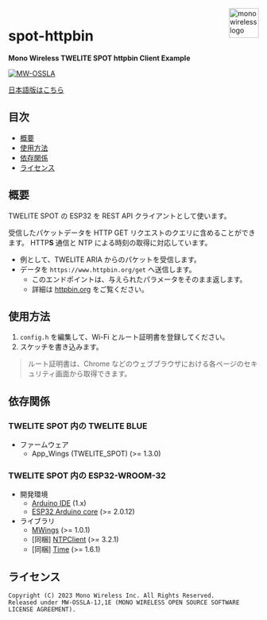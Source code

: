 <a href="https://mono-wireless.com/jp/index.html">
    <img src="https://mono-wireless.com/common/images/logo/logo-land.svg" alt="mono wireless logo" title="MONO WIRELESS" align="right" height="60" />
</a>

# spot-httpbin

**Mono Wireless TWELITE SPOT httpbin Client Example**

[![MW-OSSLA](https://img.shields.io/badge/License-MW--OSSLA-e4007f)](LICENSE.md)

[日本語版はこちら](README_J.md)

## 目次

- [概要](#概要)
- [使用方法](#使用方法)
- [依存関係](#依存関係)
- [ライセンス](#ライセンス)

## 概要

TWELITE SPOT の ESP32 を REST API クライアントとして使います。

受信したパケットデータを HTTP GET リクエストのクエリに含めることができます。
HTTP**S** 通信と NTP による時刻の取得に対応しています。

- 例として、TWELITE ARIA からのパケットを受信します。
- データを `https://www.httpbin.org/get` へ送信します。
  - このエンドポイントは、与えられたパラメータをそのまま返します。
  - 詳細は [httpbin.org](https://www.httpbin.org) をご覧ください。

## 使用方法

1. `config.h` を編集して、Wi-Fi とルート証明書を登録してください。
2. スケッチを書き込みます。

> ルート証明書は、Chrome などのウェブブラウザにおける各ページのセキュリティ画面から取得できます。

## 依存関係

### TWELITE SPOT 内の TWELITE BLUE

- ファームウェア
  - App_Wings (TWELITE_SPOT) (>= 1.3.0)

### TWELITE SPOT 内の ESP32-WROOM-32

- 開発環境
  - [Arduino IDE](https://github.com/arduino/Arduino) (1.x)
  - [ESP32 Arduino core](https://github.com/espressif/arduino-esp32) (>= 2.0.12)
- ライブラリ
  - [MWings](https://github.com/monowireless/mwings_arduino) (>= 1.0.1)
  - [同梱] [NTPClient](https://github.com/arduino-libraries/NTPClient) (>= 3.2.1)
  - [同梱] [Time](https://github.com/PaulStoffregen/Time) (>= 1.6.1)

## ライセンス

``` plain
Copyright (C) 2023 Mono Wireless Inc. All Rights Reserved.
Released under MW-OSSLA-1J,1E (MONO WIRELESS OPEN SOURCE SOFTWARE LICENSE AGREEMENT).
```
